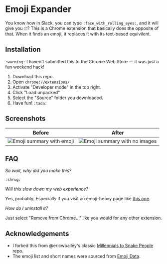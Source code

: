 # Emoji Expander

You know how in Slack, you can type `:face_with_rolling_eyes:`, and it will give you 🙄? This is a Chrome extension that basically does the opposite of that. When it finds an emoji, it replaces it with its text-based equivilent. 

## Installation

`:warning:` I haven't submitted this to the Chrome Web Store — it was just a fun weekend hack!

1. Download this repo.
2. Open `chrome://extensions/`
3. Activate "Developer mode" in the top right.
4. Click "Load unpacked"
5. Select the "Source" folder you downloaded.
6. Have fun! `:tada:`

## Screenshots

Before|After
---|---
![Emoji summary with emoji](https://user-images.githubusercontent.com/1202812/200149328-cafb9d11-12b3-407a-a952-91da9b9bce6c.png)|![Emoji summary with no images](https://user-images.githubusercontent.com/1202812/200149333-e6785ddb-7e1d-4e0a-abcf-aa69cfeeb130.png)

## FAQ

_So wait, why did you make this?_

`:shrug:`

_Will this slow down my web experience?_

Yes, probably. Especially if you visit an emoji-heavy page like [this one](https://unicode.org/emoji/charts/full-emoji-list.html). 

_How do I uninstall it?_

Just select "Remove from Chrome..." like you would for any other extension. 

## Acknowledgements

- I forked this from @ericwbailey's classic [Millennials to Snake People](https://github.com/ericwbailey/millennials-to-snake-people) repo.
- The emoji list and short names were sourced from [Emoji Data](https://github.com/iamcal/emoji-data). 